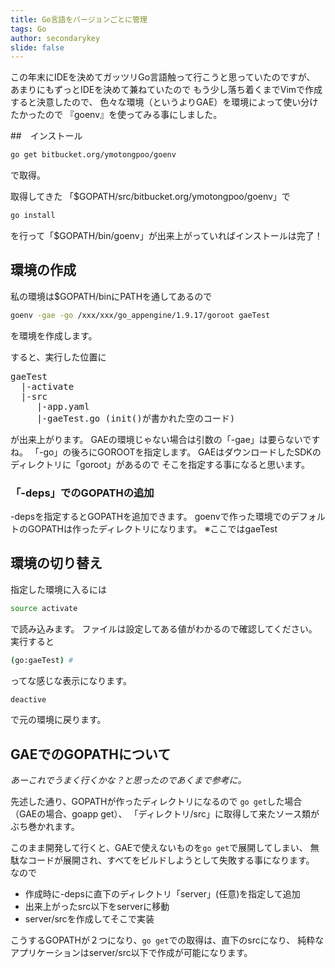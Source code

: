 ```yaml
---
title: Go言語をバージョンごとに管理
tags: Go
author: secondarykey
slide: false
---
```

この年末にIDEを決めてガッツリGo言語触って行こうと思っていたのですが、
あまりにもずっとIDEを決めて兼ねていたので
もう少し落ち着くまでVimで作成すると決意したので、
色々な環境（というよりGAE）を環境によって使い分けたかったので
『goenv』を使ってみる事にしました。

##　インストール

```bash
go get bitbucket.org/ymotongpoo/goenv
```

で取得。

取得してきた
「$GOPATH/src/bitbucket.org/ymotongpoo/goenv」で

```bash
go install
```

を行って「$GOPATH/bin/goenv」が出来上がっていればインストールは完了！

## 環境の作成

私の環境は$GOPATH/binにPATHを通してあるので

```bash
goenv -gae -go /xxx/xxx/go_appengine/1.9.17/goroot gaeTest
```

を環境を作成します。

すると、実行した位置に

<pre>
gaeTest
  |-activate
  |-src
     |-app.yaml
     |-gaeTest.go (init()が書かれた空のコード)
</pre>

が出来上がります。
GAEの環境じゃない場合は引数の「-gae」は要らないですね。
「-go」の後ろにGOROOTを指定します。
GAEはダウンロードしたSDKのディレクトリに「goroot」があるので
そこを指定する事になると思います。

### 「-deps」でのGOPATHの追加

-depsを指定するとGOPATHを追加できます。
goenvで作った環境でのデフォルトのGOPATHは作ったディレクトリになります。
※ここではgaeTest

## 環境の切り替え

指定した環境に入るには

```bash
source activate
```

で読み込みます。
ファイルは設定してある値がわかるので確認してください。
実行すると

```bash
(go:gaeTest) #
```

ってな感じな表示になります。

```bash
deactive
```

で元の環境に戻ります。

## GAEでのGOPATHについて

*あーこれでうまく行くかな？と思ったのであくまで参考に。*

先述した通り、GOPATHが作ったディレクトリになるので
```go get```した場合（GAEの場合、goapp get）、
「ディレクトリ/src」に取得して来たソース類がぶち巻かれます。

このまま開発して行くと、GAEで使えないものを```go get```で展開してしまい、
無駄なコードが展開され、すべてをビルドしようとして失敗する事になります。
なので

- 作成時に-depsに直下のディレクトリ「server」(任意)を指定して追加
- 出来上がったsrc以下をserverに移動
- server/srcを作成してそこで実装

こうするGOPATHが２つになり、```go get```での取得は、直下のsrcになり、
純粋なアプリケーションはserver/src以下で作成が可能になります。

